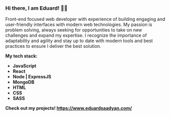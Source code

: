 ### Hi there, I am Eduard! 🙋‍♂

<p>Front-end focused web developer with experience of building engaging and user-friendly interfaces with modern web technologies.
My passion is problem solving, always seeking for opportunities to take on new challenges and expand my expertise. 
I recognize the importance of adaptability and agility and stay up to date with modern tools and best practices to ensure I deliver the best solution.<p>
  
<b>My tech stack:<b> 
<ul>
  <li>JavaScript</li>
  <li>React</li>
  <li>Node | ExpressJS</li>
  <li>MongoDB</li>
  <li>HTML</li>
  <li>CSS</li>
  <li>SASS</li>
  
</ul>

Check out my projects!
<b> https://www.eduardsaadyan.com/ </b>
